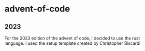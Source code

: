 # advent-of-code

## 2023

For the 2023 edition of the advent of code, I decided to use the rust language.
I used the setup template created by Christopher Biscardi
